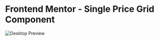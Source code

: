 # Frontend Mentor - Single Price Grid Component

![Desktop Preview](single-price-grid-component-master/design/desktop-preview.jpg)

